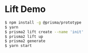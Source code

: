 # Lift Demo

```bash
$ npm install -g @prisma/prototype
$ yarn
$ prisma2 lift create --name 'init'
$ prisma2 lift up
$ prisma2 generate
$ yarn start
```
